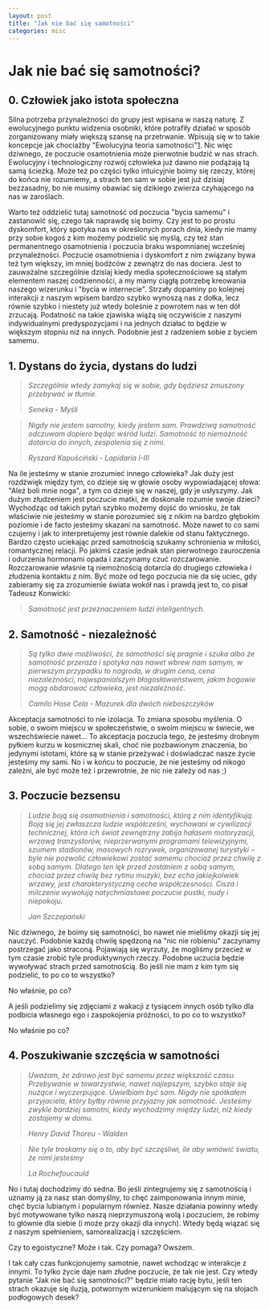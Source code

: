 ```yaml
---
layout: post
title: "Jak nie bać się samotności"
categories: misc
---
```

# Jak nie bać się samotności?

## 0. Człowiek jako istota społeczna

Silna potrzeba przynależności do grupy jest wpisana w naszą naturę. Z ewolucyjnego punktu widzenia osobniki, które potrafiły działać w sposób zorganizowany miały większą szansę na przetrwanie. Wpisują się w to takie koncepcje jak chociażby "Ewolucyjna teoria samotności"[1].
Nic więc dziwnego, że poczucie osamotnienia może pierwotnie budzić w nas strach. Ewolucyjny i technologiczny rozwój człowieka już dawno nie podążają tą samą ścieżką. Może też po części tylko intuicyjnie boimy się rzeczy, której do końca nie rozumiemy, a strach ten sam w sobie jest już dzisiaj bezzasadny, bo nie musimy obawiać się dzikiego zwierza czyhającego na nas w zaroślach.

Warto też oddzielić tutaj samotność od poczucia "bycia samemu" i zastanowić się, czego tak naprawdę się boimy. Czy jest to po prostu dyskomfort, który spotyka nas w określonych porach dnia, kiedy nie mamy przy sobie kogoś z kim możemy podzielić się myślą, czy też stan permanentnego osamotnienia i poczucia braku wspomnianej wcześniej przynależności.
Poczucie osamotnienia i dyskomfort z nim związany bywa też tym większy, im mniej bodźców z zewnątrz do nas dociera. Jest to zauważalne szczególnie dzisiaj kiedy media społecznościowe są stałym elementem naszej codzienności, a my mamy ciągłą potrzebę kreowania naszego wizerunku i "bycia w internecie". Strzały dopaminy po kolejnej interakcji z naszym wpisem bardzo szybko wynoszą nas z dołka, lecz równie szybko i niestety już wtedy boleśnie z powrotem nas w ten dół zrzucają.
Podatność na takie zjawiska wiążą się oczywiście z naszymi indywidualnymi predyspozycjami i na jednych działać to będzie w większym stopniu niż na innych. Podobnie jest z radzeniem sobie z byciem samemu.

## 1. Dystans do życia, dystans do ludzi
>*Szczególnie wtedy zamykaj się w sobie, gdy będziesz zmuszony przebywać w tłumie.*
>
>*Seneka - Myśli*

>*Nigdy nie jestem samotny, kiedy jestem sam. Prawdziwą samotność odczuwam dopiero będąc wśród ludzi. Samotność to niemożność dotarcia do innych, zespolenia się z nimi.*
>
>*Ryszard Kapuściński - Lapidaria I-III*

Na ile jesteśmy w stanie zrozumieć innego człowieka? Jak duży jest rozdźwięk między tym, co dzieje się w głowie osoby wypowiadającej słowa: "Ależ boli mnie noga", a tym co dzieje się w naszej, gdy je usłyszymy. Jak dużym złudzeniem jest poczucie matki, że doskonale rozumie swoje dzieci?
Wychodząc od takich pytań szybko możemy dojść do wniosku, że tak właściwie nie jesteśmy w stanie porozumieć się z nikim na bardzo głębokim poziomie i de facto jesteśmy skazani na samotność. Może nawet to co sami czujemy i jak to interpretujemy jest równie dalekie od stanu faktycznego.
Bardzo często uciekając przed samotnością szukamy schronienia w miłości, romantycznej relacji. Po jakimś czasie jednak stan pierwotnego zauroczenia i odurzenia hormonami opada i zaczynamy czuć rozczarowanie. Rozczarowanie właśnie tą niemożnością dotarcia do drugiego człowieka i złudzenia kontaktu z nim. 
Być może od tego poczucia nie da się uciec, gdy zabieramy się za zrozumienie świata wokół nas i prawdą jest to, co pisał Tadeusz Konwicki:
>*Samotność jest przeznaczeniem ludzi inteligentnych.*

## 2. Samotność - niezależność

>*Są tylko dwie możliwości, że samotności się pragnie i szuka albo że samotność przeraża i spotyka nas nawet wbrew nam samym, w pierwszym przypadku to nagroda, w drugim cena, cena niezależności, najwspanialszym błogosławieństwem, jakim bogowie mogą obdarować człowieka, jest niezależność.*
>
>*Camilo Hose Cela - Mazurek dla dwóch nieboszczyków*

Akceptacja samotności to nie izolacja. To zmiana sposobu myślenia. O sobie, o swoim miejscu w społeczeństwie, o swoim miejscu w świecie, we wszechświecie nawet... To akceptacja poczucia tego, że jesteśmy drobnym pyłkiem kurzu w kosmicznej skali, choć nie pozbawionym znaczenia, bo jedynymi istotami, które są w stanie przeżywać i doświadczać nasze życie jesteśmy my sami. No i w końcu to poczucie, że nie jesteśmy od nikogo zależni, ale być może też i przewrotnie, że nic nie zależy od nas ;)

## 3. Poczucie bezsensu

>*Ludzie boją się osamotnienia i samotności, którą z nim identyfikują. Boją się jej zwłaszcza ludzie współcześni, wychowani w cywilizacji technicznej, która ich świat zewnętrzny zabija hałasem motoryzacji, wrzawą tranzystorów, nieprzerwanymi programami telewizyjnymi, szumem stadionów, masowych rozrywek, organizowanej turystyki – byle nie pozwolić człowiekowi zostać samemu chociaż przez chwilę z sobą samym. Dlatego ten lęk przed zostaniem z sobą samym, chociaż przez chwilę bez rytmu muzyki, bez echa jakiejkolwiek wrzawy, jest charakterystyczną cecha współczesności. Cisza i milczenie wywołują natychmiastowe poczucie pustki, nudy i niepokoju.*
>
>*Jan Szczepański*

Nic dziwnego, że boimy się samotności, bo nawet nie mieliśmy okazji się jej nauczyć. Podobnie każdą chwilę spędzoną na "nic nie robieniu" zaczynamy postrzegać jako straconą. Pojawiają się wyrzuty, że mogliśmy przecież w tym czasie zrobić tyle produktywnych rzeczy.
Podobne uczucia będzie wywoływać strach przed samotnością. Bo jeśli nie mam z kim tym się podzielić, to po co to wszystko? 

No właśnie, po co? 

A jeśli podzielimy się zdjęciami z wakacji z tysiącem innych osób tylko dla podbicia własnego ego i zaspokojenia próżności, to po co to wszystko? 

No właśnie po co?

## 4. Poszukiwanie szczęścia w samotności

> *Uważam, że zdrowo jest być samemu przez większość czasu. Przebywanie w towarzystwie, nawet najlepszym, szybko staje się nużące i wyczerpujące. Uwielbiam być sam. Nigdy nie spotkałem przyjaciela, który byłby równie przyjazny jak samotność. Jesteśmy zwykle bardziej samotni, kiedy wychodzimy między ludzi, niż kiedy zostajemy w domu.*
>
> *Henry David Thoreu - Walden*

> *Nie tyle troskamy się o to, aby być szczęśliwi, ile aby wmówić światu, że nimi jesteśmy*
>
>*La Rochefoucauld*

No i tutaj dochodzimy do sedna. Bo jeśli zintegrujemy się z samotnością i uznamy ją za nasz stan domyślny, to chęć zaimponowania innym minie, chęć bycia lubianym i popularnym również. Nasze działania powinny wtedy być motywowane tylko naszą nieprzymuszoną wolą i poczuciem, że robimy to głównie dla siebie (i może przy okazji dla innych). Wtedy będą wiązać się z naszym spełnieniem, samorealizacją i szczęściem.

Czy to egoistyczne? Może i tak.
Czy pomaga? Owszem.

I tak cały czas funkcjonujemy samotnie, nawet wchodząc w interakcje z innymi. To tylko życie daje nam złudne poczucie, że tak nie jest.
Czy wtedy pytanie "Jak nie bać się samotności?" będzie miało rację bytu, jeśli ten strach okazuje się iluzją, potwornym wizerunkiem malującym się na słojach podłogowych desek?

[1]: https://psychologia.pwn.pl/artykul/ewolucyjna-teoria-samotnosci-62cf2363160d5fae8873e5b1
